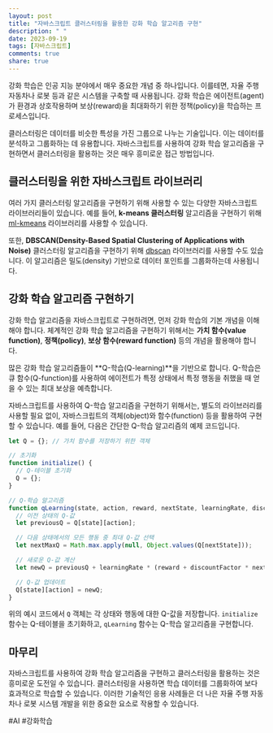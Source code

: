 ```yaml
---
layout: post
title: "자바스크립트 클러스터링을 활용한 강화 학습 알고리즘 구현"
description: " "
date: 2023-09-19
tags: [자바스크립트]
comments: true
share: true
---
```


강화 학습은 인공 지능 분야에서 매우 중요한 개념 중 하나입니다. 이를테면, 자율 주행 자동차나 로봇 등과 같은 시스템을 구축할 때 사용됩니다. 강화 학습은 에이전트(agent)가 환경과 상호작용하며 보상(reward)을 최대화하기 위한 정책(policy)을 학습하는 프로세스입니다.

클러스터링은 데이터를 비슷한 특성을 가진 그룹으로 나누는 기술입니다. 이는 데이터를 분석하고 그룹화하는 데 유용합니다. 자바스크립트를 사용하여 강화 학습 알고리즘을 구현하면서 클러스터링을 활용하는 것은 매우 흥미로운 접근 방법입니다.

## 클러스터링을 위한 자바스크립트 라이브러리

여러 가지 클러스터링 알고리즘을 구현하기 위해 사용할 수 있는 다양한 자바스크립트 라이브러리들이 있습니다. 예를 들어, **k-means 클러스터링** 알고리즘을 구현하기 위해 [ml-kmeans](https://github.com/mljs/kmeans) 라이브러리를 사용할 수 있습니다.

또한, **DBSCAN(Density-Based Spatial Clustering of Applications with Noise)** 클러스터링 알고리즘을 구현하기 위해 [dbscan](https://github.com/mljs/dbscan) 라이브러리를 사용할 수도 있습니다. 이 알고리즘은 밀도(density) 기반으로 데이터 포인트를 그룹화하는데 사용됩니다.

## 강화 학습 알고리즘 구현하기

강화 학습 알고리즘을 자바스크립트로 구현하려면, 먼저 강화 학습의 기본 개념을 이해해야 합니다. 체계적인 강화 학습 알고리즘을 구현하기 위해서는 **가치 함수(value function)**, **정책(policy)**, **보상 함수(reward function)** 등의 개념을 활용해야 합니다.

많은 강화 학습 알고리즘들이 **Q-학습(Q-learning)**을 기반으로 합니다. Q-학습은 큐 함수(Q-function)를 사용하여 에이전트가 특정 상태에서 특정 행동을 취했을 때 얻을 수 있는 최대 보상을 예측합니다.

자바스크립트를 사용하여 Q-학습 알고리즘을 구현하기 위해서는, 별도의 라이브러리를 사용할 필요 없이, 자바스크립트의 객체(object)와 함수(function) 등을 활용하여 구현할 수 있습니다. 예를 들어, 다음은 간단한 Q-학습 알고리즘의 예제 코드입니다.

```javascript
let Q = {}; // 가치 함수를 저장하기 위한 객체

// 초기화
function initialize() {
  // Q-테이블 초기화
  Q = {};
}

// Q-학습 알고리즘
function qLearning(state, action, reward, nextState, learningRate, discountFactor) {
  // 이전 상태의 Q-값
  let previousQ = Q[state][action];

  // 다음 상태에서의 모든 행동 중 최대 Q-값 선택
  let nextMaxQ = Math.max.apply(null, Object.values(Q[nextState]));

  // 새로운 Q-값 계산
  let newQ = previousQ + learningRate * (reward + discountFactor * nextMaxQ - previousQ);

  // Q-값 업데이트
  Q[state][action] = newQ;
}
```

위의 예시 코드에서 `Q` 객체는 각 상태와 행동에 대한 Q-값을 저장합니다. `initialize` 함수는 Q-테이블을 초기화하고, `qLearning` 함수는 Q-학습 알고리즘을 구현합니다.

## 마무리

자바스크립트를 사용하여 강화 학습 알고리즘을 구현하고 클러스터링을 활용하는 것은 흥미로운 도전일 수 있습니다. 클러스터링을 사용하면 학습 데이터를 그룹화하여 보다 효과적으로 학습할 수 있습니다. 이러한 기술적인 응용 사례들은 더 나은 자율 주행 자동차나 로봇 시스템 개발을 위한 중요한 요소로 작용할 수 있습니다.

#AI #강화학습